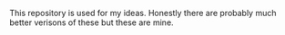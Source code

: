 This repository is used for my ideas. Honestly there are probably much better verisons of these but these are mine.
